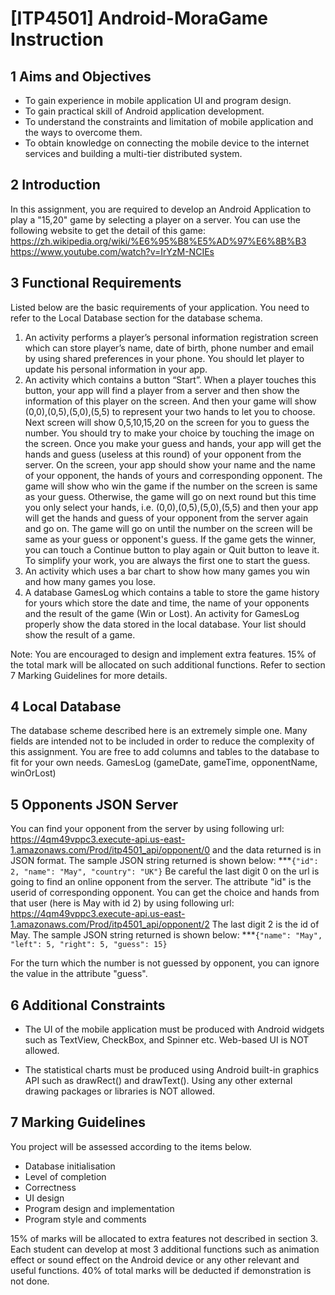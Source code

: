 # [ITP4501] Android-MoraGame Instruction
## 1	Aims and Objectives
* To gain experience in mobile application UI and program design.
* To gain practical skill of Android application development.
* To understand the constraints and limitation of mobile application and the ways to overcome them.
* To obtain knowledge on connecting the mobile device to the internet services and building a multi-tier distributed system.

## 2	Introduction
In this assignment, you are required to develop an Android Application to play a "15,20" game by selecting a player on a server. You can use the following website to get the detail of this game:
https://zh.wikipedia.org/wiki/%E6%95%B8%E5%AD%97%E6%8B%B3
https://www.youtube.com/watch?v=IrYzM-NCIEs

## 3	Functional Requirements
Listed below are the basic requirements of your application. You need to refer to the Local Database section for the database schema.
1.	An activity performs a player’s personal information registration screen which can store player’s name, date of birth, phone number and email by using shared preferences in your phone. You should let player to update his personal information in your app.
2.	An activity which contains a button “Start”. When a player touches this button, your app will find a player from a server and then show the information of this player on the screen. 
And then your game will show (0,0),(0,5),(5,0),(5,5) to represent your two hands to let you to choose. Next screen will show 0,5,10,15,20 on the screen for you to guess the number. You should try to make your choice by touching the image on the screen.
Once you make your guess and hands, your app will get the hands and guess (useless at this round) of your opponent from the server. On the screen, your app should show your name and the name of your opponent, the hands of yours and corresponding opponent. The game will show who win the game if the number on the screen is same as your guess. Otherwise, the game will go on next round but this time you only select your hands, i.e. (0,0),(0,5),(5,0),(5,5) and then your app will get the hands and guess of your opponent from the server again and go on. The game will go on until the number on the screen will be same as your guess or opponent's guess.
If the game gets the winner, you can touch a Continue button to play again or Quit button to leave it.
To simplify your work, you are always the first one to start the guess.
3.	An activity which uses a bar chart to show how many games you win and how many games you lose.
4.	A database GamesLog which contains a table to store the game history for yours which store the date and time, the name of your opponents and the result of the game (Win or Lost).
An activity for GamesLog properly show the data stored in the local database. Your list should show the result of a game.

Note: You are encouraged to design and implement extra features. 15% of the total mark will be allocated on such additional functions. Refer to section 7 Marking Guidelines for more details.

## 4	Local Database
The database scheme described here is an extremely simple one. Many fields are intended not to be included in order to reduce the complexity of this assignment. You are free to add columns and tables to the database to fit for your own needs. 
GamesLog (gameDate, gameTime, opponentName, winOrLost)

## 5	Opponents JSON Server
You can find your opponent from the server by using following url:
https://4qm49vppc3.execute-api.us-east-1.amazonaws.com/Prod/itp4501_api/opponent/0
 and the data returned is in JSON format.
The sample JSON string returned is shown below:
***`{"id": 2, "name": "May", "country": "UK"}`
Be careful the last digit 0 on the url is going to find an online opponent from the server. 
The attribute "id" is the userid of corresponding opponent.
You can get the choice and hands from that user (here is May with id 2) by using following url:
https://4qm49vppc3.execute-api.us-east-1.amazonaws.com/Prod/itp4501_api/opponent/2
The last digit 2 is the id of May.
The sample JSON string returned is shown below:
***`{"name": "May", "left": 5, "right": 5, "guess": 15}`

For the turn which the number is not guessed by opponent, you can ignore the value in the attribute "guess".

## 6	Additional Constraints
* The UI of the mobile application must be produced with Android widgets such as TextView, CheckBox, and Spinner etc.  Web-based UI is NOT allowed.

* The statistical charts must be produced using Android built-in graphics API such as drawRect() and drawText(). Using any other external drawing packages or libraries is NOT allowed. 

## 7	Marking Guidelines
You project will be assessed according to the items below. 
* Database initialisation
* Level of completion
* Correctness
* UI design
* Program design and implementation
* Program style and comments

15% of marks will be allocated to extra features not described in section 3. Each student can develop at most 3 additional functions such as animation effect or sound effect on the Android device or any other relevant and useful functions.
40% of total marks will be deducted if demonstration is not done.
